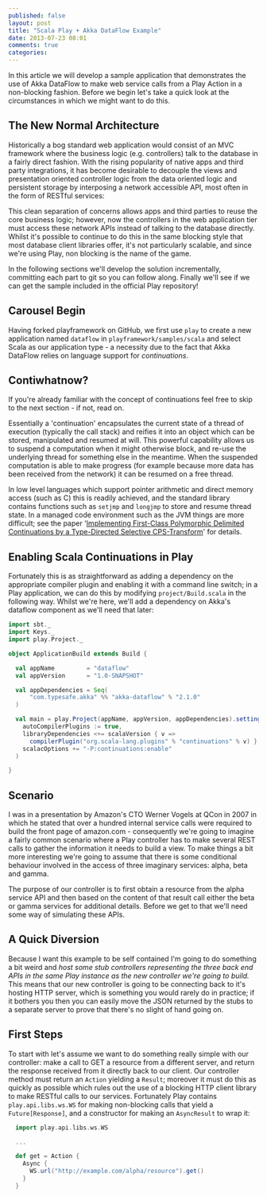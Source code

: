 ```yaml
---
published: false
layout: post
title: "Scala Play + Akka DataFlow Example"
date: 2013-07-23 08:01
comments: true
categories: 
---
```

In this article we will develop a sample application that demonstrates the use of Akka DataFlow to make web service calls from a Play Action in a non-blocking fashion. Before we begin let's take a quick look at the circumstances in which we might want to do this.

## The New Normal Architecture

Historically a bog standard web application would consist of an MVC framework where the business logic (e.g. controllers) talk to the database in a fairly direct fashion. With the rising popularity of native apps and third party integrations, it has become desirable to decouple the views and presentation oriented controller logic from the data oriented logic and persistent storage by interposing a network accessible API, most often in the form of RESTful services:

This clean separation of concerns allows apps and third parties to reuse the core business logic; however, now the controllers in the web application tier must access these network APIs instead of talking to the database directly. Whilst it's possible to continue to do this in the same blocking style that most database client libraries offer, it's not particularly scalable, and since we're using Play, non blocking is the name of the game.

In the following sections we'll develop the solution incrementally, committing each part to git so you can follow along. Finally we'll see if we can get the sample included in the official Play repository!

## Carousel Begin

Having forked playframework on GitHub, we first use `play` to create a new application named `dataflow` in `playframework/samples/scala` and select Scala as our application type - a necessity due to the fact that Akka DataFlow relies on language support for _continuations_.

## Contiwhatnow?

If you're already familiar with the concept of continuations feel free to skip to the next section - if not, read on. 

Essentially a 'continuation' encapsulates the current state of a thread of execution (typically the call stack) and reifies it into an object which can be stored, manipulated and resumed at will. This powerful capability allows us to suspend a computation when it might otherwise block, and re-use the underlying thread for something else in the meantime. When the suspended computation is able to make progress (for example because more data has been received from the network) it can be resumed on a free thread.

In low level languages which support pointer arithmetic and direct memory access (such as C) this is readily achieved, and the standard library contains functions such as `setjmp` and `longjmp` to store and resume thread state. In a managed code environment such as the JVM things are more difficult; see the paper '[Implementing First-Class Polymorphic Delimited Continuations by a Type-Directed Selective CPS-Transform](http://lampwww.epfl.ch/~rompf/continuations-icfp09.pdf)' for details.

## Enabling Scala Continuations in Play

Fortunately this is as straightforward as adding a dependency on the appropriate compiler plugin and enabling it with a command line switch; in a Play application, we can do this by modifying `project/Build.scala` in the following way. Whilst we're here, we'll add a dependency on Akka's dataflow component as we'll need that later:

``` scala project/Build.scala
import sbt._
import Keys._
import play.Project._

object ApplicationBuild extends Build {

  val appName         = "dataflow"
  val appVersion      = "1.0-SNAPSHOT"

  val appDependencies = Seq(
      "com.typesafe.akka" %% "akka-dataflow" % "2.1.0" 
  )

  val main = play.Project(appName, appVersion, appDependencies).settings(
    autoCompilerPlugins := true, 
    libraryDependencies <+= scalaVersion { v => 
      compilerPlugin("org.scala-lang.plugins" % "continuations" % v) }, 
    scalacOptions += "-P:continuations:enable" 
  )

}
```

## Scenario

I was in a presentation by Amazon's CTO Werner Vogels at QCon in 2007 in which he stated that over a hundred internal service calls were required to build the front page of amazon.com - consequently we're going to imagine a fairly common scenario where a Play controller has to make several REST calls to gather the information it needs to build a view. To make things a bit more interesting we're going to assume that there is some conditional behaviour involved in the access of three imaginary services: alpha, beta and gamma.

The purpose of our controller is to first obtain a resource from the alpha service API and then based on the content of that result call either the beta or gamma services for additional details. Before we get to that we'll need some way of simulating these APIs.

## A Quick Diversion

Because I want this example to be self contained I'm going to do something a bit weird and _host some stub controllers representing the three back end APIs in the same Play instance as the new controller we're going to build._ This means that our new controller is going to be connecting back to it's hosting HTTP server, which is something you would rarely do in practice; if it bothers you then you can easily move the JSON returned by the stubs to a separate server to prove that there's no slight of hand going on.

## First Steps

To start with let's assume we want to do something really simple with our controller: make a call to GET a resource from a different server, and return the response received from it directly back to our client. Our controller method must return an `Action` yielding a `Result`; moreover it must do this as quickly as possible which rules out the use of a blocking HTTP client library to make RESTful calls to our services. Fortunately Play contains `play.api.libs.ws.WS` for making non-blocking calls that yield a `Future[Response]`, and a constructor for making an `AsyncResult` to wrap it:

``` scala Controller
  import play.api.libs.ws.WS

  ...

  def get = Action {
    Async {
      WS.url("http://example.com/alpha/resource").get()
    }
  }
```

